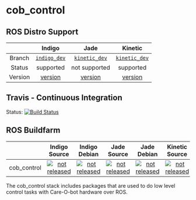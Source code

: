 cob_control
===========

## ROS Distro Support

|         | Indigo | Jade | Kinetic |
|:-------:|:------:|:----:|:-------:|
| Branch  | [`indigo_dev`](https://github.com/ipa320/cob_control/tree/indigo_dev) | [`kinetic_dev`](https://github.com/ipa320/cob_control/tree/kinetic_dev) | [`kinetic_dev`](https://github.com/ipa320/cob_control/tree/kinetic_dev) |
| Status  |  supported | not supported |  supported |
| Version | [version](http://repositories.ros.org/status_page/ros_indigo_default.html?q=cob_control) | [version](http://repositories.ros.org/status_page/ros_jade_default.html?q=cob_control) | [version](http://repositories.ros.org/status_page/ros_kinetic_default.html?q=cob_control) |

## Travis - Continuous Integration

Status: [![Build Status](https://travis-ci.org/ipa320/cob_control.svg?branch=kinetic_dev)](https://travis-ci.org/ipa320/cob_control)

## ROS Buildfarm

|         | Indigo Source | Indigo Debian | Jade Source | Jade Debian |  Kinetic Source  |  Kinetic Debian |
|:-------:|:-------------------:|:-------------------:|:-------------------:|:-------------------:|:-------------------:|:-------------------:|
| cob_control | [![not released](http://build.ros.org/buildStatus/icon?job=Isrc_uT__cob_control__ubuntu_trusty__source)](http://build.ros.org/view/Isrc_uT/job/Isrc_uT__cob_control__ubuntu_trusty__source/) | [![not released](http://build.ros.org/buildStatus/icon?job=Ibin_uT64__cob_control__ubuntu_trusty_amd64__binary)](http://build.ros.org/view/Ibin_uT64/job/Ibin_uT64__cob_control__ubuntu_trusty_amd64__binary/) | [![not released](http://build.ros.org/buildStatus/icon?job=Jsrc_uT__cob_control__ubuntu_trusty__source)](http://build.ros.org/view/Jsrc_uT/job/Jsrc_uT__cob_control__ubuntu_trusty__source/) | [![not released](http://build.ros.org/buildStatus/icon?job=Jbin_uT64__cob_control__ubuntu_trusty_amd64__binary)](http://build.ros.org/view/Jbin_uT64/job/Jbin_uT64__cob_control__ubuntu_trusty_amd64__binary/) | [![not released](http://build.ros.org/buildStatus/icon?job=Ksrc_uX__cob_control__ubuntu_xenial__source)](http://build.ros.org/view/Ksrc_uX/job/Ksrc_uX__cob_control__ubuntu_xenial__source/) | [![not released](http://build.ros.org/buildStatus/icon?job=Kbin_uX64__cob_control__ubuntu_xenial_amd64__binary)](http://build.ros.org/view/Kbin_uX64/job/Kbin_uX64__cob_control__ubuntu_xenial_amd64__binary/) |


The cob_control stack includes packages that are used to do low level control tasks with Care-O-bot hardware over ROS.
